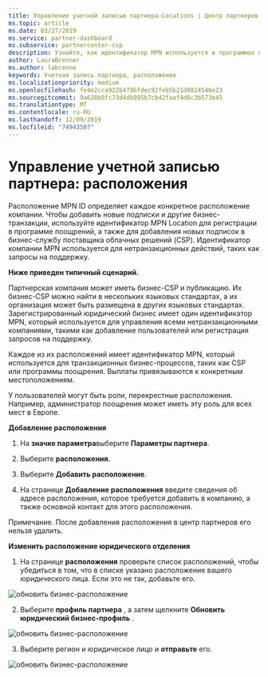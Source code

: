 ```yaml
---
title: Управление учетной записью партнера-Locations | Центр партнеров
ms.topic: article
ms.date: 03/27/2019
ms.service: partner-dashboard
ms.subservice: partnercenter-csp
description: Узнайте, как идентификатор MPN используется в программах поощрений, бизнес-деятельности, подписках и других транзакциях CSP.
author: LauraBrenner
ms.author: labrenne
keywords: Учетная запись партнера, расположения
ms.localizationpriority: medium
ms.openlocfilehash: fe4e2cca922b479bfdec92feb5b21d8824546e23
ms.sourcegitcommit: 9a628b8fc73d4db995b7cb42faaf4d6c3b573e45
ms.translationtype: MT
ms.contentlocale: ru-RU
ms.lasthandoff: 12/09/2019
ms.locfileid: "74943507"
---
```

# <a name="manage-your-partner-account-locations"></a>Управление учетной записью партнера: расположения

Расположение MPN ID определяет каждое конкретное расположение компании. Чтобы добавить новые подписки и другие бизнес-транзакции, используйте идентификатор MPN Location для регистрации в программе поощрений, а также для добавления новых подписок в бизнес-службу поставщика облачных решений (CSP). Идентификатор компании MPN используется для нетранзакционных действий, таких как запросы на поддержку.

**Ниже приведен типичный сценарий.** 

Партнерская компания может иметь бизнес-CSP и публикацию. Их бизнес-CSP можно найти в нескольких языковых стандартах, а их организация может быть размещена в других языковых стандартах. Зарегистрированный юридический бизнес имеет один идентификатор MPN, который используется для управления всеми нетранзакционными компаниями, такими как добавление пользователей или регистрация запросов на поддержку. 

Каждое из их расположений имеет идентификатор MPN, который используется для транзакционных бизнес-процессов, таких как CSP или программы поощрения. Выплаты привязываются к конкретным местоположениям.

У пользователей могут быть роли, перекрестные расположения. Например, администратор поощрения может иметь эту роль для всех мест в Европе.

**Добавление расположения**

1. На **значке параметра**выберите **Параметры партнера**. 

2. Выберите **расположения.**

3. Выберите **Добавить расположение**.  

4. На странице **Добавление расположения** введите сведения об адресе расположения, которое требуется добавить в компанию, а также основной контакт для этого расположения.

Примечание. После добавления расположения в центр партнеров его нельзя удалить.

**Изменить расположение юридического отделения**

1. На странице **расположения** проверьте список расположений, чтобы убедиться в том, что в списке указано расположение вашего юридического лица. Если это не так, добавьте его.

![обновить бизнес-расположение](images/updatepartnerprofile2.png)

2. Выберите **профиль партнера** , а затем щелкните **Обновить юридический бизнес-профиль** .

![обновить бизнес-расположение](images/updatepartnerprofile1.png)

3. Выберите регион и юридическое лицо и **отправьте** его.

![обновить бизнес-расположение](images/updatepartnerprofile3.png)

